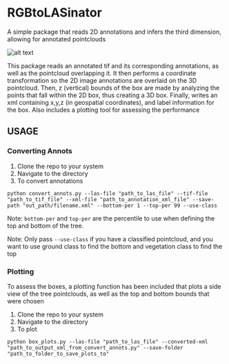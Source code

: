 # RGBtoLASinator
A simple package that reads 2D annotations and infers the third dimension, allowing for annotated pointclouds

![alt text](https://github.com/WildFire-ML/RGBtoLASinator/blob/main/img/plot_example.png?raw=true)

This package reads an annotated tif and its corresponding annotations, as well as the pointcloud overlapping it. It then performs a coordinate transformation so the 2D image annotations are overlaid on the 3D pointcloud. Then, z (vertical) bounds of the box are made by analyzing the points that fall within the 2D box, thus creating a 3D box. Finally, writes an xml containing x,y,z (in geospatial coordinates), and label information for the box. Also includes a plotting tool for assessing the performance

## USAGE
### Converting Annots
1. Clone the repo to your system
2. Navigate to the directory
3. To convert annotations

```python convert_annots.py --las-file "path_to_las_file" --tif-file "path_to_tif_file" --xml-file "path_to_annotation_xml_file" --save-path "out_path/filename.xml" --bottom-per 1 --top-per 99 --use-class```

Note: `bottom-per` and `top-per` are the percentile to use when defining the top and bottom of the tree.

Note: Only pass `--use-class` if you have a classified pointcloud, and you want to use ground class to find the bottom and vegetation class to find the top


### Plotting
To assess the boxes, a plotting function has been included that plots a side view of the tree pointclouds, as well as the top and bottom bounds that were chosen
1. Clone the repo to your system
2. Navigate to the directory
3. To plot

```python box_plots.py --las-file "path_to_las_file" --converted-xml "path_to_output_xml_from_convert_annots.py" --save-folder "path_to_folder_to_save_plots_to"```

